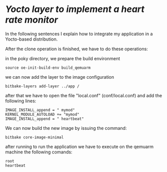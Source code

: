 # ***Yocto layer to implement a heart rate monitor***

In the following sentences I explain how to integrate my application in a Yocto-based distribution.

After the clone operation is finished, we have to do these operations:

in the poky directory, we prepare the build environment
```
source oe-init-build-env build_qemuarm
```

we can now add the layer to the image configuration
```
bitbake-layers add-layer ../app /
```

after that we have to open the file "local.conf" (conf/local.conf) and add the following lines:
```
IMAGE_INSTALL_append = " mymod"
KERNEL_MODULE_AUTOLOAD += "mymod"
IMAGE_INSTALL_append = " heartbeat"
```

We can now build the new image by issuing the command:
```
bitbake core-image-minimal
```


after running to run the application we have to execute on the qemuarm machine the following comands:
```
root
heartbeat
```